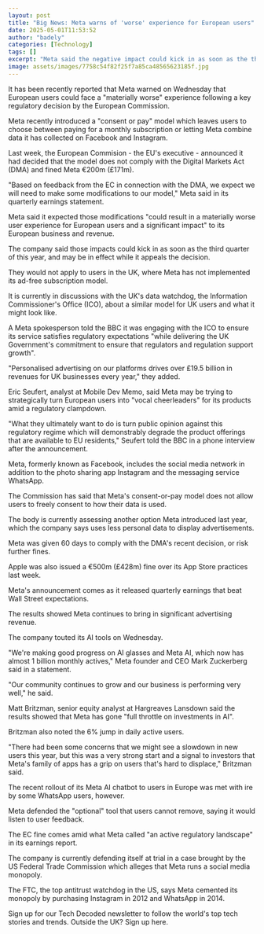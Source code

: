 ```yaml
---
layout: post
title: "Big News: Meta warns of 'worse' experience for European users"
date: 2025-05-01T11:53:52
author: "badely"
categories: [Technology]
tags: []
excerpt: "Meta said the negative impact could kick in as soon as the third quarter of this year."
image: assets/images/7758c54f82f25f7a85ca48565623185f.jpg
---
```


It has been recently reported that Meta warned on Wednesday that European users could face a "materially worse" experience following a key regulatory decision by the European Commission.

Meta recently introduced a "consent or pay" model which leaves users to choose between paying for a monthly subscription or letting Meta combine data it has collected on Facebook and Instagram.

Last week, the European Commision - the EU's executive - announced it had decided that the model does not comply with the Digital Markets Act (DMA) and fined Meta €200m (£171m).

"Based on feedback from the EC in connection with the DMA, we expect we will need to make some modifications to our model," Meta said in its quarterly earnings statement.

Meta said it expected those modifications "could result in a materially worse user experience for European users and a significant impact" to its European business and revenue.

The company said those impacts could kick in as soon as the third quarter of this year, and may be in effect while it appeals the decision.

They would not apply to users in the UK, where Meta has not implemented its ad-free subscription model.

It is currently in discussions with the UK's data watchdog, the Information Commissioner's Office (ICO), about a similar model for UK users and what it might look like.

A Meta spokesperson told the BBC it was engaging with the ICO to ensure its service satisfies regulatory expectations "while delivering the UK Government's commitment to ensure that regulators and regulation support growth".

"Personalised advertising on our platforms drives over £19.5 billion in revenues for UK businesses every year," they added.

Eric Seufert, analyst at Mobile Dev Memo, said Meta may be trying to strategically turn European users into "vocal cheerleaders" for its products amid a regulatory clampdown.

"What they ultimately want to do is turn public opinion against this regulatory regime which will demonstrably degrade the product offerings that are available to EU residents," Seufert told the BBC in a phone interview after the announcement.

Meta, formerly known as Facebook, includes the social media network in addition to the photo sharing app Instagram and the messaging service WhatsApp.

The Commission has said that Meta's consent-or-pay model does not allow users to freely consent to how their data is used.

The body is currently assessing another option Meta introduced last year, which the company says uses less personal data to display advertisements.

Meta was given 60 days to comply with the DMA's recent decision, or risk further fines.

Apple was also issued a €500m (£428m) fine over its App Store practices last week.

Meta's announcement comes as it released quarterly earnings that beat Wall Street expectations.

The results showed Meta continues to bring in significant advertising revenue.

The company touted its AI tools on Wednesday.

"We're making good progress on AI glasses and Meta AI, which now has almost 1 billion monthly actives," Meta founder and CEO Mark Zuckerberg said in a statement.

"Our community continues to grow and our business is performing very well," he said.

Matt Britzman, senior equity analyst at Hargreaves Lansdown said the results showed that Meta has gone "full throttle on investments in AI". 

Britzman also noted the 6% jump in daily active users.

"There had been some concerns that we might see a slowdown in new users this year, but this was a very strong start and a signal to investors that Meta's family of apps has a grip on users that's hard to displace," Britzman said.

The recent rollout of its Meta AI chatbot to users in Europe was met with ire by some WhatsApp users, however.

Meta defended the "optional" tool that users cannot remove, saying it would listen to user feedback.

The EC fine comes amid what Meta called "an active regulatory landscape" in its earnings report.

The company is currently defending itself at trial in a case brought by the US Federal Trade Commission which alleges that Meta runs a social media monopoly.

The FTC, the top antitrust watchdog in the US, says Meta cemented its monopoly by purchasing Instagram in 2012 and WhatsApp in 2014.

Sign up for our Tech Decoded newsletter to follow the world's top tech stories and trends. Outside the UK? Sign up here.

